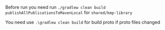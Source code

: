 Before run you need run `./gradlew clean build publishAllPublicationsToMavenLocal` for `shared/kmp-library`

You need use `.\gradlew clean build` for build proto if proto files changed
